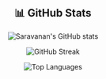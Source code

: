 <h2 align="center">📊 GitHub Stats</h2>

<p align="center">
  <img src="https://github-readme-stats.vercel.app/api?username=itssaravanan&show_icons=true&theme=tokyonight" alt="Saravanan's GitHub stats"/>
</p>

<p align="center">
  <img src="https://github-readme-streak-stats.herokuapp.com/?user=itssaravanan&theme=tokyonight" alt="GitHub Streak"/>
</p>

<p align="center">
  <img src="https://github-readme-stats.vercel.app/api/top-langs/?username=itssaravanan&layout=compact&theme=tokyonight" alt="Top Languages"/>
</p>

